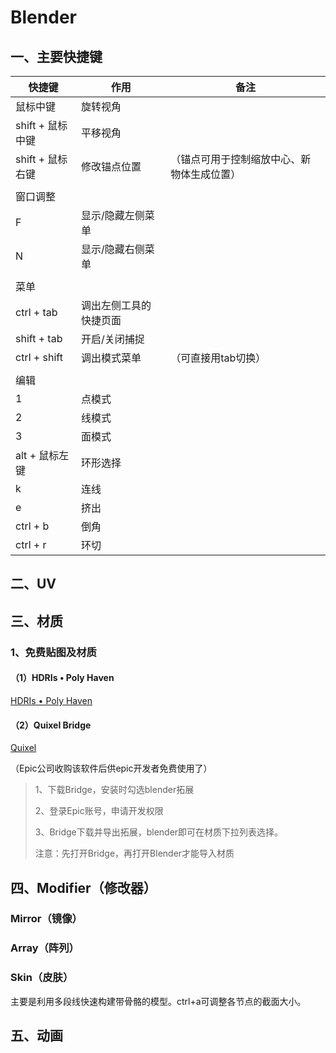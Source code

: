 # Blender

## 一、主要快捷键

| 快捷键           | 作用                   | 备注                                       |
| ---------------- | ---------------------- | ------------------------------------------ |
| 鼠标中键         | 旋转视角               |                                            |
| shift + 鼠标中键 | 平移视角               |                                            |
| shift + 鼠标右键 | 修改锚点位置           | （锚点可用于控制缩放中心、新物体生成位置） |
|                  |                        |                                            |
| 窗口调整         |                        |                                            |
| F                | 显示/隐藏左侧菜单      |                                            |
| N                | 显示/隐藏右侧菜单      |                                            |
|                  |                        |                                            |
| 菜单             |                        |                                            |
| ctrl + tab       | 调出左侧工具的快捷页面 |                                            |
| shift + tab      | 开启/关闭捕捉          |                                            |
| ctrl + shift     | 调出模式菜单           | （可直接用tab切换）                        |
|                  |                        |                                            |
| 编辑             |                        |                                            |
| 1                | 点模式                 |                                            |
| 2                | 线模式                 |                                            |
| 3                | 面模式                 |                                            |
| alt + 鼠标左键   | 环形选择               |                                            |
| k                | 连线                   |                                            |
| e                | 挤出                   |                                            |
| ctrl + b         | 倒角                   |                                            |
| ctrl + r         | 环切                   |                                            |



## 二、UV



## 三、材质

### 1、免费贴图及材质

#### （1）HDRIs • Poly Haven

[HDRIs • Poly Haven](https://polyhaven.com/hdris)

#### （2）Quixel Bridge

[Quixel](https://quixel.com/)

（Epic公司收购该软件后供epic开发者免费使用了）

> 1、下载Bridge，安装时勾选blender拓展
>
> 2、登录Epic账号，申请开发权限
>
> 3、Bridge下载并导出拓展，blender即可在材质下拉列表选择。
>
> 注意：先打开Bridge，再打开Blender才能导入材质



## 四、Modifier（修改器）

### Mirror（镜像）

### Array（阵列）

### Skin（皮肤）

主要是利用多段线快速构建带骨骼的模型。ctrl+a可调整各节点的截面大小。



## 五、动画